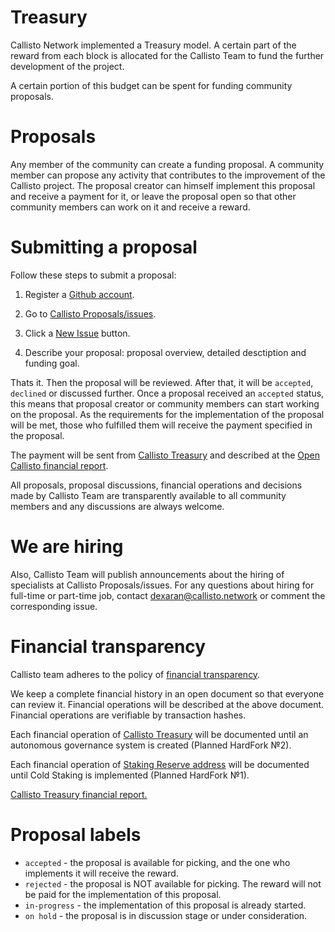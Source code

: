 # Treasury

Callisto Network implemented a Treasury model. A certain part of the reward from each block is allocated for the Callisto Team to fund the further development of the project.

A certain portion of this budget can be spent for funding community proposals.

# Proposals

Any member of the community can create a funding proposal. A community member can propose any activity that contributes to the improvement of the Callisto project. The proposal creator can himself implement this proposal and receive a payment for it, or leave the proposal open so that other community members can work on it and receive a reward.

# Submitting a proposal

Follow these steps to submit a proposal:

1. Register a [Github account](http://github.com/).

2. Go to [Callisto Proposals/issues](https://github.com/EthereumCommonwealth/Proposals/issues).

3. Click a [New Issue](https://github.com/EthereumCommonwealth/Proposals/issues/new) button.

4. Describe your proposal: proposal overview, detailed desctiption and funding goal.

Thats it. Then the proposal will be reviewed. After that, it will be `accepted`, `declined` or discussed further. Once a proposal received an `accepted` status, this means that proposal creator or community members can start working on the proposal. As the requirements for the implementation of the proposal will be met, those who fulfilled them will receive the payment specified in the proposal.

The payment will be sent from [Callisto Treasury](https://cloexplorer.org/addr/0x74682fc32007af0b6118f259cbe7bccc21641600) and described at the [Open Callisto financial report](https://docs.google.com/spreadsheets/d/12b5JgL1veCAvV1yLhmxDva80Gz3pA0OVSPw_uTf9aEQ/edit#gid=1393329941).

All proposals, proposal discussions, financial operations and decisions made by Callisto Team are transparently available to all community members and any discussions are always welcome.

# We are hiring

Also, Callisto Team will publish announcements about the hiring of specialists at Callisto Proposals/issues. For any questions about hiring for full-time or part-time job, contact dexaran@callisto.network or comment the corresponding issue.

# Financial transparency

Callisto team adheres to the policy of [financial transparency](https://github.com/EthereumCommonwealth/Roadmap/issues/48).

We keep a complete financial history in an open document so that everyone can review it. Financial operations will be described at the above document. Financial operations are verifiable by transaction hashes.

Each financial operation of [Callisto Treasury](https://cloexplorer.org/addr/0x74682fc32007af0b6118f259cbe7bccc21641600) will be documented until an autonomous governance system is created (Planned HardFork №2).

Each financial operation of [Staking Reserve address](https://cloexplorer.org/addr/0x3c06f218ce6dd8e2c535a8925a2edf81674984d9) will be documented until Cold Staking is implemented (Planned HardFork №1).

[Callisto Treasury financial report.](https://docs.google.com/spreadsheets/d/e/2PACX-1vTHbKD9_qqc2pzivkn-U6reX6pR3WF1-ryX-ZRNtCy54bg0q8JaM_VcoctRll1SgiX7t7UwN1BqOZN-/pubhtml?gid=1393329941&single=true)

# Proposal labels

- `accepted` - the proposal is available for picking, and the one who implements it will receive the reward.
- `rejected` - the proposal is NOT available for picking. The reward will not be paid for the implementation of this proposal.
- `in-progress` - the implementation of this proposal is already started.
- `on hold` - the proposal is in discussion stage or under consideration.
